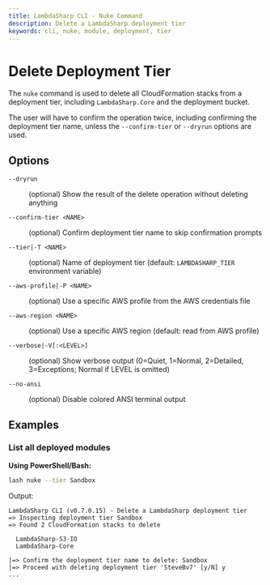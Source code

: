 ```yaml
---
title: LambdaSharp CLI - Nuke Command
description: Delete a LambdaSharp deployment tier
keywords: cli, nuke, module, deployment, tier
---
```

# Delete Deployment Tier

The `nuke` command is used to delete all CloudFormation stacks from a deployment tier, including `LambdaSharp.Core` and the deployment bucket.

The user will have to confirm the operation twice, including confirming the deployment tier name, unless the `--confirm-tier` or `--dryrun` options are used.

## Options

<dl>

<dt><code>--dryrun</code></dt>
<dd>

(optional) Show the result of the delete operation without deleting anything
</dd>

<dt><code>--confirm-tier &lt;NAME&gt;</code></dt>
<dd>

(optional) Confirm deployment tier name to skip confirmation prompts
</dd>

<dt><code>--tier|-T &lt;NAME&gt;</code></dt>
<dd>

(optional) Name of deployment tier (default: <code>LAMBDASHARP_TIER</code> environment variable)
</dd>

<dt><code>--aws-profile|-P &lt;NAME&gt;</code></dt>
<dd>

(optional) Use a specific AWS profile from the AWS credentials file
</dd>

<dt><code>--aws-region &lt;NAME&gt;</code></dt>
<dd>

(optional) Use a specific AWS region (default: read from AWS profile)
</dd>

<dt><code>--verbose|-V[:&lt;LEVEL&gt;]</code></dt>
<dd>

(optional) Show verbose output (0=Quiet, 1=Normal, 2=Detailed, 3=Exceptions; Normal if LEVEL is omitted)
</dd>

<dt><code>--no-ansi</code></dt>
<dd>

(optional) Disable colored ANSI terminal output
</dd>

</dl>


## Examples

### List all deployed modules

__Using PowerShell/Bash:__
```bash
lash nuke --tier Sandbox
```

Output:
```
LambdaSharp CLI (v0.7.0.15) - Delete a LambdaSharp deployment tier
=> Inspecting deployment tier Sandbox
=> Found 2 CloudFormation stacks to delete

  LambdaSharp-S3-IO
  LambdaSharp-Core

|=> Confirm the deployment tier name to delete: Sandbox
|=> Proceed with deleting deployment tier 'SteveBv7' [y/N] y
...
```